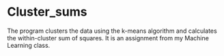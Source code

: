 # Cluster_sums

The program clusters the data using the k-means algorithm and calculates the within-cluster sum of squares. It is an assignment from my Machine Learning class. 
